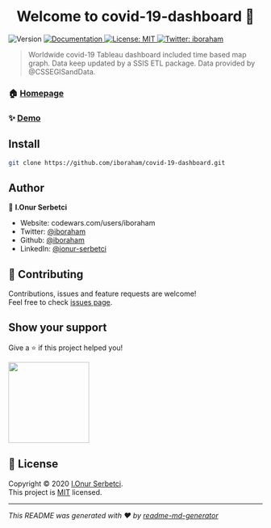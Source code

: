 <h1 align="center">Welcome to covid-19-dashboard 👋</h1>
<p>
  <img alt="Version" src="https://img.shields.io/badge/version-v1.0-blue.svg?cacheSeconds=2592000" />
  <a href="https://github.com/iboraham/covid-19-dashboard/blob/master/README.md" target="_blank">
    <img alt="Documentation" src="https://img.shields.io/badge/documentation-yes-brightgreen.svg" />
  </a>
  <a href="https://github.com/iboraham/covid-19-dashboard/blob/master/LICENSE" target="_blank">
    <img alt="License: MIT" src="https://img.shields.io/badge/License-MIT-yellow.svg" />
  </a>
  <a href="https://twitter.com/iboraham" target="_blank">
    <img alt="Twitter: iboraham" src="https://img.shields.io/twitter/follow/iboraham.svg?style=social" />
  </a>
</p>

> Worldwide covid-19 Tableau dashboard included time based map graph. Data keep updated by a SSIS ETL package. Data provided by @CSSEGISandData.

### 🏠 [Homepage](https://github.com/iboraham/covid-19-dashboard)

### ✨ [Demo](public.tableau.com/profile/onur.serbetci#!/vizhome/covid-19dashboard_15949743688030/dashboard1?publish=yes)

## Install

```sh
git clone https://github.com/iboraham/covid-19-dashboard.git
```

## Author

👤 **I.Onur Serbetci**

* Website: codewars.com/users/iboraham
* Twitter: [@iboraham](https://twitter.com/iboraham)
* Github: [@iboraham](https://github.com/iboraham)
* LinkedIn: [@ionur-serbetci](https://linkedin.com/in/ionur-serbetci)

## 🤝 Contributing

Contributions, issues and feature requests are welcome!<br />Feel free to check [issues page](https://github.com/iboraham/covid-19-dashboard/issues). 

## Show your support

Give a ⭐️ if this project helped you!

<a href="https://www.patreon.com/iboraham">
  <img src="https://c5.patreon.com/external/logo/become_a_patron_button@2x.png" width="160">
</a>

## 📝 License

Copyright © 2020 [I.Onur Serbetci](https://github.com/iboraham).<br />
This project is [MIT](https://github.com/iboraham/covid-19-dashboard/blob/master/LICENSE) licensed.

***
_This README was generated with ❤️ by [readme-md-generator](https://github.com/kefranabg/readme-md-generator)_
